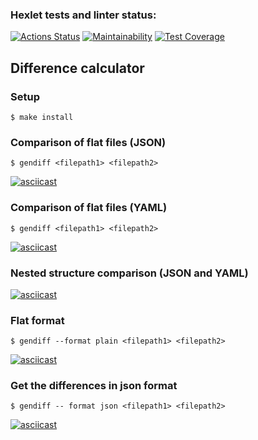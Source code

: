 ### Hexlet tests and linter status:
[![Actions Status](https://github.com/Semeikin-Kirill/python-project-50/workflows/hexlet-check/badge.svg)](https://github.com/Semeikin-Kirill/python-project-50/actions)
[![Maintainability](https://api.codeclimate.com/v1/badges/3671276004864a1ddc26/maintainability)](https://codeclimate.com/github/Semeikin-Kirill/python-project-50/maintainability)
[![Test Coverage](https://api.codeclimate.com/v1/badges/3671276004864a1ddc26/test_coverage)](https://codeclimate.com/github/Semeikin-Kirill/python-project-50/test_coverage)

## Difference calculator

### Setup

```
$ make install
```

### Comparison of flat files (JSON)

```
$ gendiff <filepath1> <filepath2>
```

[![asciicast](https://asciinema.org/a/pEWUDEcmTkzrFEjQw3j3OOtxG.svg)](https://asciinema.org/a/pEWUDEcmTkzrFEjQw3j3OOtxG)

### Comparison of flat files (YAML)

```
$ gendiff <filepath1> <filepath2>
```

[![asciicast](https://asciinema.org/a/tATx8ZBpejM30acmHZtl0SBV6.svg)](https://asciinema.org/a/tATx8ZBpejM30acmHZtl0SBV6)

### Nested structure comparison (JSON and YAML)

[![asciicast](https://asciinema.org/a/iWpDbiI1ZvQv8NZaUVuJXGLIH.svg)](https://asciinema.org/a/iWpDbiI1ZvQv8NZaUVuJXGLIH)

### Flat format

```
$ gendiff --format plain <filepath1> <filepath2>
```

[![asciicast](https://asciinema.org/a/E3BWuuJR4nkEpZ8Cg3kIMhIor.svg)](https://asciinema.org/a/E3BWuuJR4nkEpZ8Cg3kIMhIor)

### Get the differences in json format

```
$ gendiff -- format json <filepath1> <filepath2>
```

[![asciicast](https://asciinema.org/a/wyC0TMDSunJckdaaJKsgwlcjC.svg)](https://asciinema.org/a/wyC0TMDSunJckdaaJKsgwlcjC)
